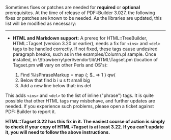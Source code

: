 Sometimes fixes or patches are needed for **required** or **optional** 
prerequisites. At the time of release of PDF::Builder 3.027, the following 
fixes or patches are known to be needed. As the libraries are updated, this 
list will be modified as necessary:

-----------------------

* **HTML and Markdown support:** A prereq for HTML::TreeBuilder, HTML::Tagset 
(version 3.20 or earlier), needs 
a fix for `<ins>` and `<del>` tags to be handled correctly. If not fixed, these
tags cause undesired paragraph breaks, such as in the examples/Column.pl sample.
Once installed, in \Strawberry\perl\vendor\lib\HTML\Tagset.pm (location of
Tagset.pm will vary on other Perls and OS's):

    1. Find  %isPhraseMarkup = map {; $\_ => 1 } qw(
    2. Below that find     b i u s tt small big
    3. Add a new line below that:   ins del

This adds `<ins>` and `<del>` to the list of inline ("phrase") tags. It is quite
possible that other HTML tags may misbehave, and further updates are needed.
If you experience such problems, please open a ticket against PDF::Builder to
report it.

**HTML::Tagset 3.22 has this fix in it. The easiest course of action is simply
to check if your copy of HTML::Tagset is at least 3.22. If you can't update it,
you will need to follow the above instructions.**

